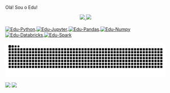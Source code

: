 Olá! 
Sou o Edu!


<div align="center">
  
  <a href="https://github.com/eduardoveloso">
  <img height="180em" src="https://github-readme-stats.vercel.app/api?username=eduardoveloso&show_icons=true&theme=algolia&include_all_commits=true&count_private=true"/>
    
  <img height="180em" src="https://github-readme-stats.vercel.app/api/top-langs/?username=eduardoveloso&layout=compact&langs_count=7&theme=algolia"/>
</div>
<div style="display: inline_block"><br>
  
  <img align="center" alt="Edu-Python" height="70" width="60" src="https://cdn.jsdelivr.net/gh/devicons/devicon/icons/python/python-original.svg">
  
  <img align="center" alt="Edu-Jupyter" height="70" width="60" src="https://cdn.jsdelivr.net/gh/devicons/devicon/icons/jupyter/jupyter-original-wordmark.svg" />
          
 <img align="center" alt="Edu-Pandas" height="70" width="60" src="https://cdn.jsdelivr.net/gh/devicons/devicon/icons/pandas/pandas-original.svg" />
 

 <img align="center" alt="Edu-Numpy" height="70" width="60" src="https://cdn.jsdelivr.net/gh/devicons/devicon/icons/numpy/numpy-original.svg" />
      
<img align="center" alt="Edu-Databricks" height="70" width="60" src="https://cdn.discordapp.com/attachments/910961417010675712/1028086395367084083/unknown.png" />
 
   <img align="center" alt="Edu-Spark" height="50" width="100" src="https://cdn.discordapp.com/attachments/910961417010675712/1028085912564940921/unknown.png" />
</div>
  
![Snake animation](https://github.com/eduardoveloso/eduardoveloso/blob/output/github-contribution-grid-snake.svg)

<div>
  
  <a href="https://www.linkedin.com/in/eduardoveloso" target="_blank"><img src="https://img.shields.io/badge/-LinkedIn-%230077B5?style=for-the-badge&logo=linkedin&logoColor=white" target="_blank"></a>
  <a href="https://medium.com/@eduardoveloso" target="_blank"><img src="https://img.shields.io/badge/Medium-12100E?style=for-the-badge&logo=medium&logoColor=white" target="_blank"></a>
  
</div>
